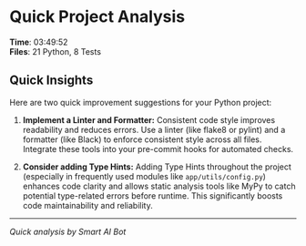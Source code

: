 # Quick Project Analysis

**Time**: 03:49:52  
**Files**: 21 Python, 8 Tests

## Quick Insights

Here are two quick improvement suggestions for your Python project:

1.  **Implement a Linter and Formatter:** Consistent code style improves readability and reduces errors. Use a linter (like flake8 or pylint) and a formatter (like Black) to enforce consistent style across all files. Integrate these tools into your pre-commit hooks for automated checks.

2.  **Consider adding Type Hints:** Adding Type Hints throughout the project (especially in frequently used modules like `app/utils/config.py`) enhances code clarity and allows static analysis tools like MyPy to catch potential type-related errors before runtime. This significantly boosts code maintainability and reliability.


---
*Quick analysis by Smart AI Bot*
